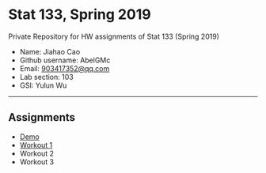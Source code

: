 # Stat 133, Spring 2019

Private Repository for HW assignments of Stat 133 (Spring 2019)

- Name: Jiahao Cao
- Github username: AbelGMc
- Email: 903417352@qq.com
- Lab section: 103
- GSI: Yulun Wu

-----

## Assignments

- [Demo](demo)
- [Workout 1](workout1)
- Workout 2
- Workout 3


